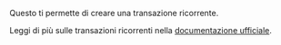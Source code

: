Questo ti permette di creare una transazione ricorrente.

Leggi di più sulle transazioni ricorrenti nella [documentazione ufficiale](https://docs.firefly-iii.org/advanced-concepts/recurring).